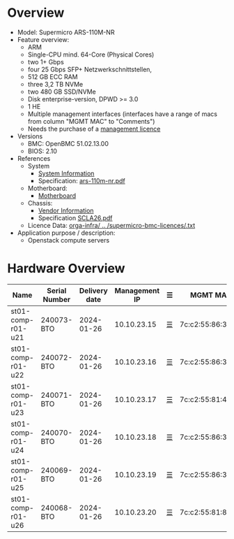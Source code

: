 
# Overview

* Model: Supermicro ARS-110M-NR
* Feature overview:
  * ARM
  * Single-CPU mind. 64-Core (Physical Cores)
  * two 1+ Gbps
  * four 25 Gbps SFP+ Netzwerkschnittstellen,
  * 512 GB ECC RAM
  * three 3,2 TB NVMe
  * two 480 GB SSD/NVMe
  * Disk enterprise-version, DPWD >= 3.0
  * 1 HE
  * Multiple management interfaces
    (interfaces have a range of macs from column "MGMT MAC" to "Comments")
  * Needs the purchase of a [management licence](https://store.supermicro.com/out-of-band-sft-oob-lic.html?utm=newsm)
* Versions
  * BMC: OpenBMC 51.02.13.00
  * BIOS: 2.10
* References
  * System
    * [System Information](https://www.supermicro.com/de/products/system/megadc/1u/ars-110m-nr)
    * Specification: [ars-110m-nr.pdf](spec\_sheets/ars-110m-nr.pdf)
  * Motherboard:
    * [Motherboard](https://www.supermicro.com/de/products/motherboard/R12SPD-A)
  * Chassis:
    * [Vendor Information](https://www.supermicro.com/de/products/chassis/2u/la26/scla26e1c4-r609lp)
    * Specification [SCLA26.pdf](spec\_sheets/SCLA26.pdf)
  * Licence Data: [orga-infra/ .. /supermicro-bmc-licences/<mac-adress>.txt](https://github.com/SCS-Private/orga-infra/tree/main/scs-system-landscape/supermicro-bmc-licences/)
* Application purpose / description:
  * Openstack compute servers

# Hardware Overview


| Name                      | Serial Number   | Delivery date | Management IP  | ☰                        | MGMT MAC          | Comments                        |
|---------------------------|-----------------|---------------|----------------|--------------------------|-------------------|---------------------------------|
| st01-comp-r01-u21         | 240073-BTO      | 2024-01-26    | 10.10.23.15    | [☰](https://10.10.23.15) | 7c:c2:55:86:36:6d | up to mac "7c:c2:55:86:36:6f"    |
| st01-comp-r01-u22         | 240072-BTO      | 2024-01-26    | 10.10.23.16    | [☰](https://10.10.23.16) | 7c:c2:55:86:38:80 | up to mac "7c:c2:55:86:38:82"    |
| st01-comp-r01-u23         | 240071-BTO      | 2024-01-26    | 10.10.23.17    | [☰](https://10.10.23.17) | 7c:c2:55:81:4a:86 | label does not provide that     |
| st01-comp-r01-u24         | 240070-BTO      | 2024-01-26    | 10.10.23.18    | [☰](https://10.10.23.18) | 7c:c2:55:86:36:cd | up to mac "7c:c2:55:86:36:cf"    |
| st01-comp-r01-u25         | 240069-BTO      | 2024-01-26    | 10.10.23.19    | [☰](https://10.10.23.19) | 7c:c2:55:86:36:c4 | up to mac "7c:c2:55:86:36:c6"    |
| st01-comp-r01-u26         | 240068-BTO      | 2024-01-26    | 10.10.23.20    | [☰](https://10.10.23.20) | 7c:c2:55:81:8c:0b | up to mac "7c:c2:55:81:8c:0d"    |

